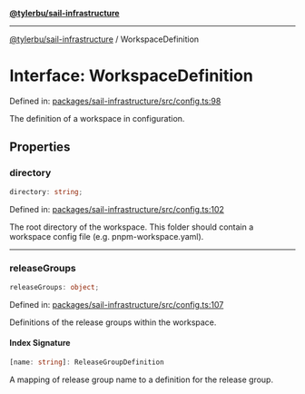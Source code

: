 [**@tylerbu/sail-infrastructure**](../README.md)

***

[@tylerbu/sail-infrastructure](../README.md) / WorkspaceDefinition

# Interface: WorkspaceDefinition

Defined in: [packages/sail-infrastructure/src/config.ts:98](https://github.com/microsoft/FluidFramework/blob/main/packages/sail-infrastructure/src/config.ts#L98)

The definition of a workspace in configuration.

## Properties

### directory

```ts
directory: string;
```

Defined in: [packages/sail-infrastructure/src/config.ts:102](https://github.com/microsoft/FluidFramework/blob/main/packages/sail-infrastructure/src/config.ts#L102)

The root directory of the workspace. This folder should contain a workspace config file (e.g. pnpm-workspace.yaml).

***

### releaseGroups

```ts
releaseGroups: object;
```

Defined in: [packages/sail-infrastructure/src/config.ts:107](https://github.com/microsoft/FluidFramework/blob/main/packages/sail-infrastructure/src/config.ts#L107)

Definitions of the release groups within the workspace.

#### Index Signature

```ts
[name: string]: ReleaseGroupDefinition
```

A mapping of release group name to a definition for the release group.
